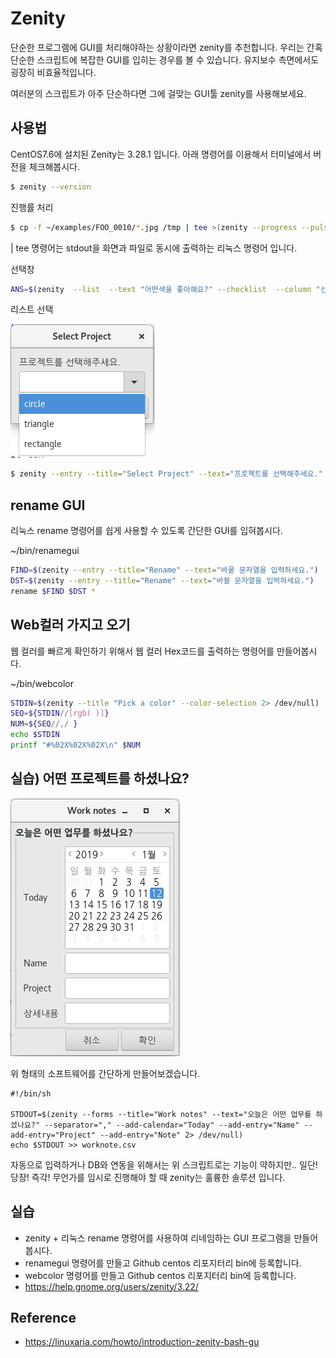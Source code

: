 # Zenity
단순한 프로그램에 GUI를 처리해야하는 상황이라면 zenity를 추천합니다.
우리는 간혹 단순한 스크립트에 복잡한 GUI를 입히는 경우를 볼 수 있습니다.
유지보수 측면에서도 굉장히 비효율적입니다.

여러분의 스크립트가 아주 단순하다면 그에 걸맞는 GUI툴 zenity를 사용해보세요.

## 사용법
CentOS7.6에 설치된 Zenity는 3.28.1 입니다. 아래 명령어를 이용해서 터미널에서 버전을 체크해봅시다.

```bash
$ zenity --version
```

진행률 처리
```bash
$ cp -f ~/examples/FOO_0010/*.jpg /tmp | tee >(zenity --progress --pulsate)
```
| tee 명령어는 stdout을 화면과 파일로 동시에 출력하는 리눅스 명령어 입니다.

선택창
```bash
ANS=$(zenity  --list  --text "어떤색을 좋아해요?" --checklist  --column "선택" --column "옵션" FALSE "흰색" TRUE "검정" --separator=":"); echo $ANS
```

리스트 선택

![selectproject](../figures/selectproject.png)

```bash
$ zenity --entry --title="Select Project" --text="프로젝트를 선택해주세요." circle triangle rectangle
```

## rename GUI
리눅스 rename 명령어를 쉽게 사용할 수 있도록 간단한 GUI를 입혀봅시다.

~/bin/renamegui
```bash
FIND=$(zenity --entry --title="Rename" --text="바꿀 문자열을 입력하세요.")
DST=$(zenity --entry --title="Rename" --text="바뀔 문자열을 입력하세요.")
rename $FIND $DST *
```

## Web컬러 가지고 오기
웹 컬러를 빠르게 확인하기 위해서 웹 컬러 Hex코드를 출력하는 명령어를 만들어봅시다.

~/bin/webcolor
```bash
STDIN=$(zenity --title "Pick a color" --color-selection 2> /dev/null)
SEQ=${STDIN//[rgb( )]}
NUM=${SEQ//,/ }
echo $STDIN
printf "#%02X%02X%02X\n" $NUM
```

## 실습) 어떤 프로젝트를 하셨나요?
![worknotes](../figures/worknotes.png)

위 형태의 소프트웨어를 간단하게 만들어보겠습니다.

```
#!/bin/sh

STDOUT=$(zenity --forms --title="Work notes" --text="오늘은 어떤 업무를 하셨나요?" --separator="," --add-calendar="Today" --add-entry="Name" --add-entry="Project" --add-entry="Note" 2> /dev/null)
echo $STDOUT >> worknote.csv
```

자동으로 입력하거나 DB와 연동을 위해서는 위 스크립트로는 기능이 약하지만..
일단! 당장! 즉각! 무언가를 임시로 진행해야 할 때 zenity는 훌륭한 솔루션 입니다.

## 실습
- zenity + 리눅스 rename 명령어를 사용하여 리네임하는 GUI 프로그램을 만들어 봅시다.
- renamegui 명령어를 만들고 Github centos 리포지터리 bin에 등록합니다.
- webcolor 명령어를 만들고 Github centos 리포지터리 bin에 등록합니다.
- https://help.gnome.org/users/zenity/3.22/

## Reference
- https://linuxaria.com/howto/introduction-zenity-bash-gu

